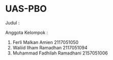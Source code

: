 # UAS-PBO

Judul :

Anggota Kelompok :
1. Ferli Malkan Amien 2117051050
2. Waliid Ilham Ramadhan 2117051094
3. Muhammad Fadhilah Ramadhani 2157051006
